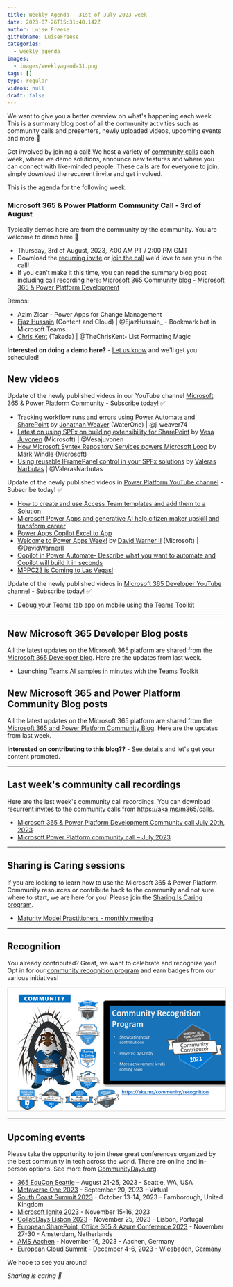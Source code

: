 ```yaml
---
title: Weekly Agenda - 31st of July 2023 week
date: 2023-07-26T15:31:48.142Z
author: Luise Freese
githubname: LuiseFreese
categories:
  - weekly agenda
images:
  - images/weeklyagenda31.png
tags: []
type: regular
videos: null
draft: false
---
```


We want to give you a better overview on what's happening each week. This is a summary blog post of all the community activities such as community calls and presenters, newly uploaded videos, upcoming events and more 🚀

Get involved by joining a call! We host a variety of [community calls](https://aka.ms/community/calls) each week, where we demo solutions, announce new features and where you can connect with like-minded people. These calls are for everyone to join, simply download the recurrent invite and get involved.

This is the agenda for the following week:

### Microsoft 365 & Power Platform Community Call - 3rd of August

Typically demos here are from the community by the community. You are welcome to demo here 👋

* Thursday, 3rd of August, 2023, 7:00 AM PT / 2:00 PM GMT
* Download the [recurring invite](https://aka.ms/spdev-sig-call) or [join the call](https://aka.ms/spdev-sig-call-join) we'd love to see you in the call!
* If you can't make it this time, you can read the summary blog post including call recording here: [Microsoft 365 Community blog - Microsoft 365 & Power Platform Development](https://pnp.github.io/blog/categories/microsoft-365-and-power-platform-development-community-call/)

Demos: 

* Azim Zicar - Power Apps for Change Management
* [Ejaz Hussain](https://twitter.com/EjazHussain_) (Content and Cloud) | @EjazHussain_ - Bookmark bot in Microsoft Teams
* [Chris Kent](https://twitter.com/theChrisKent) (Takeda) | @TheChrisKent- List Formatting Magic


**Interested on doing a demo here?** - [Let us know](https://aka.ms/community/request/demo) and we'll get you scheduled! 


## New videos 

Update of the newly published videos in our YouTube channel [Microsoft 365 & Power Platform Community](https://www.youtube.com/channel/UC_mKdhw-V6CeCM7gTo_Iy7w) - Subscribe today! ✅

* [Tracking workflow runs and errors using Power Automate and SharePoint](https://www.youtube.com/watch?v=NPF2QQEkCj0) by [Jonathan Weaver](https://twitter.com/j_weaver74)​ (WaterOne) \| @j_weaver74
* [Latest on using SPFx on building extensibility for SharePoint](https://www.youtube.com/watch?v=rwvF1qqgb_M) by [Vesa Juvonen](https://twitter.com/vesajuvonen) (Microsoft) | @Vesajuvonen
* [How Microsoft Syntex Repository Services powers Microsoft Loop](https://www.youtube.com/watch?v=OIRd65liVP0) by Mark Windle (Microsoft)
* [Using reusable IFramePanel control in your SPFx solutions](https://www.youtube.com/watch?v=VMD2iVDucbw) by [Valeras Narbutas](https://twitter.com/ValerasNarbutas) | @ValerasNarbutas


Update of the newly published videos in [Power Platform YouTube channel](https://www.youtube.com/@mspowerplatform) - Subscribe today! ✅

* [How to create and use Access Team templates and add them to a Solution](https://www.youtube.com/watch?v=72kJJ1GDh0Y)
* [Microsoft Power Apps and generative AI help citizen maker upskill and transform career](https://www.youtube.com/watch?v=S79vyBHwbUg)
* [Power Apps Copilot Excel to App](https://www.youtube.com/watch?v=hcuSHIsuwNM)
* [Welcome to Power Apps Week!](https://www.youtube.com/watch?v=fEjks_o2ydA) by [David Warner II](https://twitter.com/DavidWarnerII) (Microsoft) | @DavidWarnerII
* [Copilot in Power Automate- Describe what you want to automate and Copilot will build it in seconds](https://www.youtube.com/watch?v=FMz0C6cY1qU)
* [MPPC23 is Coming to Las Vegas!](https://www.youtube.com/watch?v=P4kdBxq8tH0)



Update of the newly published videos in [Microsoft 365 Developer YouTube channel](https://www.youtube.com/@Microsoft365Developer) - Subscribe today! ✅

* [Debug your Teams tab app on mobile using the Teams Toolkit](https://www.youtube.com/watch?v=jktyDGOPGQo)

---

## New Microsoft 365 Developer Blog posts

All the latest updates on the Microsoft 365 platform are shared from the [Microsoft 365 Developer blog](https://devblogs.microsoft.com/microsoft365dev/). Here are the updates from last week.

* [Launching Teams AI samples in minutes with the Teams Toolkit](https://www.youtube.com/watch?v=oj3jr9OJfR0)


## New Microsoft 365 and Power Platform Community Blog posts

All the latest updates on the Microsoft 365 platform are shared from the [Microsoft 365 and Power Platform Community Blog](https://pnp.github.io/blog/). Here are the updates from last week.


**Interested on contributing to this blog??** - [See details](https://pnp.github.io/blog/post/contribute-blog/) and let's get your content promoted.

---

## Last week's community call recordings

Here are the last week's community call recordings. You can download recurrent invites to the community calls from https://aka.ms/m365/calls.

* [Microsoft 365 & Power Platform Development Community call July 20th, 2023](https://www.youtube.com/watch?v=uq9hhXWT74E&t=1018s)
* [Microsoft Power Platform community call – July 2023](https://www.youtube.com/watch?v=qLM6MChvrOk)


---

## Sharing is Caring sessions

If you are looking to learn how to use the Microsoft 365 & Power Platform Community resources or contribute back to the community and not sure where to start, we are here for you! Please join the [Sharing Is Caring program](https://pnp.github.io/sharing-is-caring/).

* [Maturity Model Practitioners - monthly meeting](https://aka.ms/mm4m365/invite)

---

## Recognition

You already contributed? Great, we want to celebrate and recognize you! Opt in for our [community recognition program](https://pnp.github.io/recognitionprogram/) and earn badges from our various initiatives! 

![together-221201.png](images/community-recognization-program.png)

---

## Upcoming events

Please take the opportunity to join these great conferences organized by the best community in tech across the world. There are online and in-person options. See more from [CommunityDays.org](https://www.communitydays.org/).

* [365 EduCon Seattle](https://365educon.com/Seattle/) – August 21-25, 2023 - Seattle, WA, USA
* [Metaverse One 2023](https://www.communitydays.org/event/2023-09-20/metaverse-one-2023) - September 20, 2023 - Virtual
* [South Coast Summit 2023](https://www.southcoastsummit.com/) - October 13-14, 2023 - Farnborough, United Kingdom
* [Microsoft Ignite 2023](https://ignite.microsoft.com/) - November 15-16, 2023
* [CollabDays Lisbon 2023](https://www.collabdays.org/2023-lisbon/) - November 25, 2023 - Lisbon, Portugal
* [European SharePoint, Office 365 & Azure Conference 2023](https://www.sharepointeurope.com/) - November 27-30 - Amsterdam, Netherlands
* [AMS Aachen](https://www.communitydays.org/event/2023-11-16/ams-aachen) - November 16, 2023 - Aachen, Germany
* [European Cloud Summit](https://www.cloudsummit.eu/) - December 4-6, 2023 - Wiesbaden, Germany

We hope to see you around!

_Sharing is caring 🧡_
